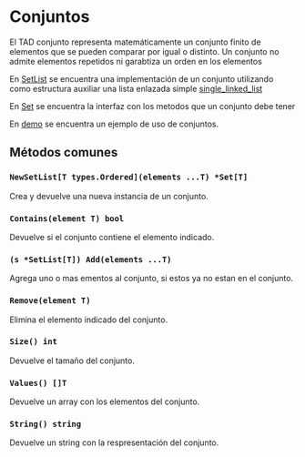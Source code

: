 # Conjuntos

El TAD conjunto representa matemáticamente un conjunto finito de elementos que se pueden comparar por igual o distinto.
Un conjunto no admite elementos repetidos ni garabtiza un orden en los elementos

En [SetList](./set_list.go) se encuentra una
implementación de un conjunto utilizando como estructura auxiliar una lista enlazada simple [single_linked_list](../lists/single_linked_list)

En [Set](./set.go) se encuentra la interfaz con los metodos que un conjunto debe tener

En [demo](./demo/main.go) se encuentra un ejemplo de uso de conjuntos.

## Métodos comunes

### `NewSetList[T types.Ordered](elements ...T) *Set[T]`

Crea y devuelve una nueva instancia de un conjunto.

### `Contains(element T) bool`

Devuelve si el conjunto contiene el elemento indicado.

### `(s *SetList[T]) Add(elements ...T)`
Agrega uno o mas ementos al conjunto, si estos ya no estan en el conjunto.

### `Remove(element T)`
Elimina el elemento indicado del conjunto.

### `Size() int`
Devuelve el tamaño del conjunto.

### `Values() []T`
Devuelve un array con los elementos del conjunto.

### `String() string`
Devuelve un string con la respresentación del conjunto.

